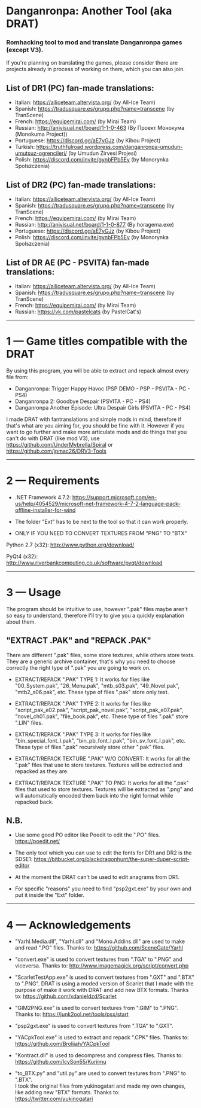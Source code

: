 # Danganronpa: Another Tool (aka DRAT)
### Romhacking tool to mod and translate Danganronpa games (except V3).

If you're planning on translating the games, please consider there are
projects already in process of working on them, which you can also join. 

## List of DR1 (PC) fan-made translations:
- Italian: https://alliceteam.altervista.org/ (by All-Ice Team)
- Spanish: https://tradusquare.es/grupo.php?name=transcene (by TranScene)
- French: https://equipemirai.com/ (by Mirai Team)
- Russian: http://anivisual.net/board/1-1-0-463 (By Проект Монокума (Monokuma Project))
- Portuguese: https://discord.gg/aE7yGJz (by Kibou Project)
- Turkish: https://truthfulroad.wordpress.com/danganronpa-umudun-umutsuz-ogrencileri/ (by Umudun Zirvesi Projesi)
- Polish: https://discord.com/invite/gynbFPb5Ey (by Monorynka Spolszczenia)

## List of DR2 (PC) fan-made translations:

- Italian: https://alliceteam.altervista.org/ (by All-Ice Team)
- Spanish: https://tradusquare.es/grupo.php?name=transcene (by TranScene)
- French: https://equipemirai.com/ (by Mirai Team)
- Russian: http://anivisual.net/board/1-1-0-877 (By horagema.exe)
- Portuguese: https://discord.gg/aE7yGJz (by Kibou Project)
- Polish: https://discord.com/invite/gynbFPb5Ey (by Monorynka Spolszczenia)

## List of DR AE (PC - PSVITA) fan-made translations:
- Italian: https://alliceteam.altervista.org/ (by All-Ice Team)
- Spanish: https://tradusquare.es/grupo.php?name=transcene (by TranScene)
- French: https://equipemirai.com/ (by Mirai Team)
- Russian: https://vk.com/pastelcats (by PastelCat's)

-------------------------------------------------------------------------------------

# 1 — Game titles compatible with the DRAT
By using this program, you will be able to extract and repack almost every file from:
- Danganronpa: Trigger Happy Havoc (PSP DEMO - PSP - PSVITA - PC - PS4)
- Danganronpa 2: Goodbye Despair (PSVITA - PC - PS4)
- Danganronpa Another Episode: Ultra Despair Girls (PSVITA - PC - PS4)

I made DRAT with fantranslations and simple mods in mind, therefore if that's what are you aiming for, you should be fine with it.
However if you want to go further and make more articulate mods and do things that you can't do with DRAT (like mod V3), use https://github.com/UnderMybrella/Spiral or https://github.com/jpmac26/DRV3-Tools

-------------------------------------------------------------------------------------

# 2 — Requirements
- .NET Framework 4.7.2: https://support.microsoft.com/en-us/help/4054529/microsoft-net-framework-4-7-2-language-pack-offline-installer-for-wind
- The folder "Ext" has to be next to the tool so that it can work properly.

- ONLY IF YOU NEED TO CONVERT TEXTURES FROM "PNG" TO "BTX"

Python 2.7 (x32): http://www.python.org/download/

PyQt4 (x32): http://www.riverbankcomputing.co.uk/software/pyqt/download

-------------------------------------------------------------------------------------

# 3 — Usage
The program should be intuitive to use, however ".pak" files maybe aren't so easy to
understand, therefore I'll try to give you a quickly explanation about them. 

## "EXTRACT .PAK" and "REPACK .PAK"
There are different ".pak" files, some store textures, while others store texts.
They are a generic archive container, that's why you need to choose correctly the
right type of ".pak" you are going to work on.

- EXTRACT/REPACK ".PAK" TYPE 1: It works for files like "00_System.pak", "26_Menu.pak",
  "mtb_s03.pak", "49_Novel.pak", "mtb2_s06.pak", etc.
  These type of files ".pak" store only text.

- EXTRACT/REPACK ".PAK" TYPE 2: It works for files like "script_pak_e02.pak",
  "script_pak_novel.pak", "script_pak_e07.pak", "novel_ch01.pak", "file_book.pak", etc.
  These type of files ".pak" store ".LIN" files.

- EXTRACT/REPACK ".PAK" TYPE 3: It works for files like "bin_special_font_l.pak",
  "bin_pb_font_l.pak", "bin_sv_font_l.pak", etc.
  These type of files ".pak" recursively store other ".pak" files.
		
- EXTRACT/REPACK TEXTURE ".PAK" W/O CONVERT: It works for all the ".pak" files
  that use to store textures. Textures will be extracted and repacked as they are.

- EXTRACT/REPACK TEXTURE ".PAK" TO PNG: It works for all the ".pak" files that used
  to store textures. Textures will be extracted as ".png" and will automatically
  encoded them back into the right format while repacked back.

## N.B.  
- Use some good PO editor like Poedit to edit the ".PO" files.
  https://poedit.net/
  
- The only tool which you can use to edit the fonts for DR1 and DR2 is the SDSE1:
  https://bitbucket.org/blackdragonhunt/the-super-duper-script-editor

- At the moment the DRAT can't be used to edit anagrams from DR1.

- For specific "reasons" you need to find "psp2gxt.exe" by your own
  and put it inside the "Ext" folder.

-------------------------------------------------------------------------------------

# 4 — Acknowledgements 
- "Yarhl.Media.dll", "Yarhl.dll" and "Mono.Addins.dll" are used to make and read ".PO" files.
Thanks to: https://github.com/SceneGate/Yarhl
  
- "convert.exe" is used to convert textures from ".TGA" to ".PNG" and viceversa.
Thanks to: http://www.imagemagick.org/script/convert.php

- "ScarletTestApp.exe" is used to convert textures from ".GXT" and ".BTX" to ".PNG".
DRAT is using a moded version of Scarlet that I made with the purpose of make it work with DRAT and add new BTX formats.
Thanks to: https://github.com/xdanieldzd/Scarlet
  
- "GIM2PNG.exe" is used to convert textures from ".GIM" to ".PNG".
Thanks to: https://junk2ool.net/tools/psx/start
  
- "psp2gxt.exe" is used to convert textures from ".TGA" to ".GXT".

- "YACpkTool.exe" is used to extract and repack ".CPK" files.
Thanks to: https://github.com/Brolijah/YACpkTool

- "Kontract.dll" is used to decompress and compress files.
Thanks to: https://github.com/IcySon55/Kuriimu
  
- "to_BTX.py" and "util.py" are used to convert textures from ".PNG" to ".BTX".  
I took the original files from yukinogatari and made my own changes, like adding new "BTX" formats.
Thanks to: https://twitter.com/yukinogatari